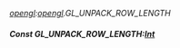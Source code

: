 _[opengl](../../modules/opengl/opengl-module.md):[opengl](../../modules/opengl/opengl-module.md).GL\_UNPACK\_ROW\_LENGTH_
##### Const GL\_UNPACK\_ROW\_LENGTH:[Int](../../modules/wonkey/wonkey-types-int.md)
